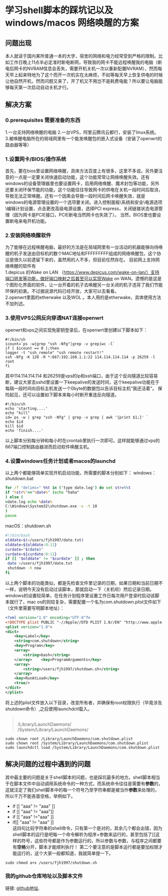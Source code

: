 # 学习shell脚本的踩坑记以及windows/macos 网络唤醒的方案

## 问题出现

本人就读于国内某所普通一本的大学，宿舍的网络和电力经常受到严格的限制。比如工作日晚上11点半必定准时断电断网，导致我的网卡不能远程唤醒我的电脑（断电后网卡的NVRAM信息会丢失，需要开机关机一次以重新配置NVRAM），然而每天早上起来特地为了这个而开一次机实在太麻烦，不如等每天早上恢复供电的时候让他自然开机，然而问题又来了，开了机又不用岂不是耗费电能？所以要让电脑能够每天第一次启动自动关机才行。
## 解决方案
### 0.prerequisites 需要准备的东西
1.一台支持网络唤醒的电脑
2.一台VPS，阿里云腾讯云都行，安装了linux系统。
3.被唤醒电脑所在的局域网里有一个能发唤醒包的嵌入式设备（安装了openwrt的路由器等等）
### 1.设置网卡/BIOS/操作系统
首先，要在bios里设置网络唤醒，具体方法百度上有很多，这里不多说。另外要注意的一点是一定要关闭快速启动功能，这个功能常常让网络唤醒失效。还有windows的设备管理器里也要设置网卡，启用网络唤醒、魔术封包等功能，另外还要关闭环保节能的功能，这个功能往往导致网卡的供电在关机一段时间后取消，导致无法正常唤醒。还有一个因素会导致一段时间后网卡唤醒失效，就是windows的电源管理设置的一个选项要关闭。进入控制面板\系统和安全\电源选项\编辑计划设置，点击更改高级电源设置，选择PCI express，关闭链接状态电源管理（因为网卡是PCIE接口，PCIE断电当然网卡也失效了）。
当然，BIOS里也要设置断电来电开机功能。

### 2.安装网络唤醒软件
为了能够在远程唤醒电脑，最好的方法是在局域网里有一台活动的机器能够向待唤醒的机子发送由目标机的数个MAC地址和FFFFFFFFF组成的网络唤醒包，这个协议是很久以前遗留下来的，虽然用的人不多，但目前任然存在。
目前网上支持网络唤醒的软件有
<br>1.depicus 的Wake on LAN （https://www.depicus.com/wake-on-lan/）支持端口转发等功能，做好端口映射之后甚至可以实现Wake on WAN。遗憾的是这是个图形化界面的软件，让一台开着的机子去唤醒另一台关闭的机子违背了我们节能环保的初衷。不过据说源代码已经开放，大家可以去看看。
<br>2.openwrt里面的etherwake 以及WOL 。本人用的是etherwake，具体使用方法不加列述。
### 3.使用VPS公网反向穿透NAT连接openwrt
openwrt和vps之间实现免密钥登录后，在openwrt里创建以下脚本如下：

```shell
#!/bin/sh
icount=`ps -w|grep "ssh -Nfg"|grep -v grep|wc -l`
if [ $icount == 0 ];then
logger -t "ssh_remote" "ssh remote restart!"
ssh -Nfg -K 120 -R *:667:192.168.1.1:22 114.114.114.114 -p 26259 -l root
fi
```

其中114.114.114.114 和26259是vps的ip和ssh端口，由于这个反向隧道比较容易断，建议大家去sshd里设置一下keepalive的发送时间，这个keepalive功能在于每隔一段时间向目标主机发送一个0byte的数据包以告诉目标主机“我还活着”。
保险起见，还可以设置如下脚本来每小时断开重连反向隧道。

```shell
#!/bin/sh
echo 'starting....'
echo "kill"
id=`ps -w | grep "ssh -Nfg" | grep -v grep | awk '{print $1;}' `
echo $id
kill $id
echo 'finish....'
```
以上脚本分别每分钟和每小时在crontab里执行一次即可。这样就能够通过vps的667端口控制路由器进而启动软件唤醒主机。



### 4.设置windows任务计划或者macos的launchd

以上两个都能够简单实现开机启动功能，所需要的脚本分别如下：
windows：shutdown.bat

```bat
for /f "delims=" %%t in ('type date.log') do set str=%%t
if "%str%"=="%date%" (echo "haha"
) else ( 
>date.log echo %date%
C:\Windows\System32\shutdown.exe -s -t 10
)
pause
```
macOS：shutdown.sh

```bash
#!/bin/bash
olddate=$(</users/fjh1997/date.txt)
olddate=${olddate:0:11}
curdate="$(date)"
curdate=${curdate:0:11}
if [[ "$olddate" != "$curdate" ]] ; then
 date >/users/fjh1997/date.txt
 shutdown -h now
fi
```
以上两个脚本的功能类似，都是先检查文件里记录的日期，如果日期和当前日期不一样，说明今天没有启动过该脚本，那就启动一下（关机呗）然后记录日期。
windows的设置较简单，在任务计划程序里设置工作日每次用户登录时启动该脚本就行了，mac os的则较复杂，需要配置一个名为com.shutdown.plist文件如下（文件里需要写明脚本地址）：

```xml
<?xml version="1.0" encoding="UTF-8"?>
<!DOCTYPE plist PUBLIC "-//Apple//DTD PLIST 1.0//EN" "http://www.apple.com/DTDs/PropertyList-1.0.dtd">
<plist version="1.0">
<dict>
	<key>Label</key>
	<string>com.shutdown</string>
	<key>Program</key>
	<array>
		<string>bash</string>
	</array>	<key>ProgramArguments</key>
	<array>
		<string>/users/fjh1997/shutdown.sh</string>
	</array>
	<key>RunAtLoad</key>
	<true/>
</dict>
</plist>
```
将上述的plist文件放入以下目录，改变所有者，并确保有root权限执行（毕竟涉及shutdown命令）,之后使用launchdctl载入。

><br> 	/Library/LaunchDaemons/
<br>/System/Library/LaunchDaemons/

```shell
sudo chown root /Library/LaunchDaemons/com.shutdown.plist
sudo chown root /System/Library/LaunchDaemons/com.shutdown.plist
sudo launchdctl load /System/Library/LaunchDaemons/com.shutdown.plist
```

## 解决问题的过程中遇到的问题
其中最主要的问题是关于shell脚本的问题，也是踩坑最多的地方。shell脚本相当于在脚本文件中自动调用系统命令的一种方式，而系统命令往往是需要有**参数**的，这就注定了我们shell脚本中的每一个符号乃至字符串都是被当作**参数**来处理的，所以千万不能吝啬空格，举例如下。

- if [[ "aaa" != "aaa" ]]
- if [[ "aaa" != "aaa"]]
-  if [[ "aaa" !="aaa" ]]
-  if[[ "aaa" != "aaa" ]]
<br>这四句比较字符串的shell命令，只有第一个是对的，其余几个都会出错，因为shell脚本的运行是吧每一个命令解析为程序+参数来运行的，甚至包括了[[这样的符号，这些符号都是作为参数运行的，所以参数与参数，与程序之间都要有**空格**分开，脚本才能顺利执行！
第二个要注意的是脚本运行都是要加权限才能运行的，这个大家一般都知道，我就简单提一下。

```shell
sudo chmod a+x /users/fjh1997/shutdown.sh
```

### 我的github仓库地址以及脚本文件

链接: [github地址](https://github.com/fjh1997/something).

